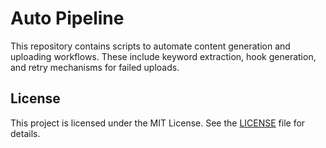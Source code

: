 # Auto Pipeline

This repository contains scripts to automate content generation and uploading workflows. These include keyword extraction, hook generation, and retry mechanisms for failed uploads.

## License

This project is licensed under the MIT License. See the [LICENSE](LICENSE) file for details.
